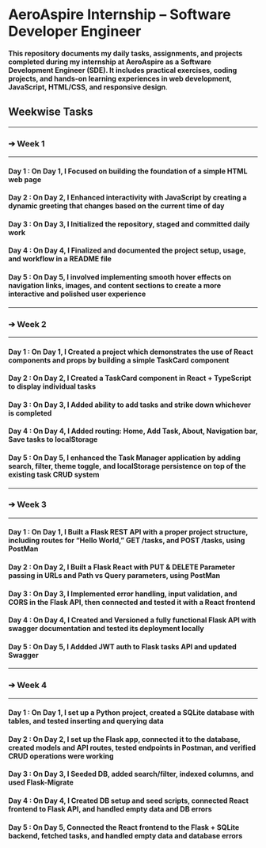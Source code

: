 # AeroAspire Internship – Software Developer Engineer

**This repository documents my daily tasks, assignments, and projects completed during my internship at AeroAspire as a Software Development Engineer (SDE). It includes practical exercises, coding projects, and hands-on learning experiences in web development, JavaScript, HTML/CSS, and responsive design**.

## Weekwise Tasks

---

### ➔ Week 1

---

#### Day 1 : On Day 1, I Focused on building the foundation of a simple HTML web page

#### Day 2 : On Day 2, I Enhanced interactivity with JavaScript by creating a dynamic greeting that changes based on the current time of day

#### Day 3 : On Day 3, I Initialized the repository, staged and committed daily work

#### Day 4 : On Day 4, I Finalized and documented the project setup, usage, and workflow in a README file

#### Day 5 : On Day 5, I involved implementing smooth hover effects on navigation links, images, and content sections to create a more interactive and polished user experience

---

### ➔ Week 2

---

#### Day 1 : On Day 1, I Created a project which demonstrates the use of React components and props by building a simple TaskCard component

#### Day 2 : On Day 2, I Created a TaskCard component in React + TypeScript to display individual tasks

#### Day 3 : On Day 3, I Added ability to add tasks and strike down whichever is completed

#### Day 4 : On Day 4, I Added routing: Home, Add Task, About, Navigation bar, Save tasks to localStorage

#### Day 5 : On Day 5, I enhanced the Task Manager application by adding search, filter, theme toggle, and localStorage persistence on top of the existing task CRUD system

---

### ➔ Week 3

---

#### Day 1 : On Day 1, I Built a Flask REST API with a proper project structure, including routes for “Hello World,” GET /tasks, and POST /tasks, using PostMan

#### Day 2 : On Day 2, I Built a Flask React with PUT & DELETE Parameter passing in URLs and Path vs Query parameters, using PostMan

#### Day 3 : On Day 3, I Implemented error handling, input validation, and CORS in the Flask API, then connected and tested it with a React frontend

#### Day 4 : On Day 4, I Created and Versioned a fully functional Flask API with swagger documentation and tested its deployment locally

#### Day 5 : On Day 5, I Addded JWT auth to Flask tasks API and updated Swagger

---

### ➔ Week 4

---

#### Day 1 : On Day 1, I set up a Python project, created a SQLite database with tables, and tested inserting and querying data

#### Day 2 : On Day 2, I set up the Flask app, connected it to the database, created models and API routes, tested endpoints in Postman, and verified CRUD operations were working

#### Day 3 : On Day 3, I Seeded DB, added search/filter, indexed columns, and used Flask-Migrate

#### Day 4 : On Day 4, I Created DB setup and seed scripts, connected React frontend to Flask API, and handled empty data and DB errors

#### Day 5 : On Day 5, Connected the React frontend to the Flask + SQLite backend, fetched tasks, and handled empty data and database errors
